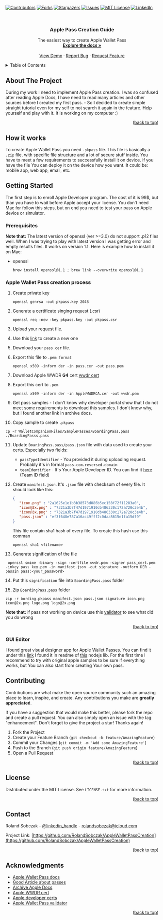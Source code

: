 [![Contributors][contributors-shield]][contributors-url]
[![Forks][forks-shield]][forks-url]
[![Stargazers][stars-shield]][stars-url]
[![Issues][issues-shield]][issues-url]
[![MIT License][license-shield]][license-url]
[![LinkedIn][linkedin-shield]][linkedin-url]



<!-- PROJECT LOGO -->
<br />
<div align="center">

<h3 align="center">Apple Pass Creation Guide</h3>

  <p align="center">
    The easiest way to create Apple Wallet Pass
    <br />
    <a href="https://github.com/RolandSobczak/AppleWalletPassCreation"><strong>Explore the docs »</strong></a>
    <br />
    <br />
    <a href="https://github.com/RolandSobczak/AppleWalletPassCreation">View Demo</a>
    ·
    <a href="https://github.com/RolandSobczak/AppleWalletPassCreation/issues">Report Bug</a>
    ·
    <a href="https://github.com/RolandSobczak/AppleWalletPassCreation/issues">Request Feature</a>
  </p>
</div>



<!-- TABLE OF CONTENTS -->
<details>
  <summary>Table of Contents</summary>
  <ol>
    <li><a href="#about-the-project">About The Project</a></li>
    <li><a href="#how-it-works">How it works</a></li>
    <li>
      <a href="#getting-started">Getting Started</a>
      <ul>
        <li><a href="#prerequisites">Prerequisites</a></li>
        <li><a href="#apple-wallet-pass-creation-process">Apple Wallet Pass creation process</a></li>
        <li><a href="#gui-editor">GUI Editor</a></li>
      </ul>
    </li>
    <li><a href="#contributing">Contributing</a></li>
    <li><a href="#license">License</a></li>
    <li><a href="#contact">Contact</a></li>
    <li><a href="#acknowledgments">Acknowledgments</a></li>
  </ol>
</details>



<!-- ABOUT THE PROJECT -->
## About The Project

During my work I need to implement Apple Pass creation. I was so confused after reading Apple Docs,
I have need to read many articles and other sources before I created my first pass. - 
So I decided to create simple straight tutorial even for my self to not search it again in the feature.
Help yourself and play with it. It is working on my computer :)

<p align="right">(<a href="#readme-top">back to top</a>)</p>

## How it works

To create Apple Wallet Pass you need `.pkpass` file. This file is basically a `.zip` file,
with specific file structure and a lot of secure stuff inside. You have to meet a few requirements to successfully 
install it on device. If you have the file You can deploy it on the device how you want. 
It could be: mobile app, web app, email, etc. 


<!-- GETTING STARTED -->
## Getting Started

The first step is to enroll Apple Developer program. The cost of it is 99$, 
but than you have to wait before Apple accept your license. You don't need Mac for follow this steps,
but on end you need to test your pass on Apple device or simulator.

### Prerequisites

**Note that:** The latest version of openssl (ver >=3.0) do not support .p12 files well.
When I was trying to play with latest version I was getting error and empty results files.
It works on version 1.1. Here is example how to install it on Mac:
* openssl
  ```shell
  brew install openssl@1.1 ; brew link --overwrite openssl@1.1
  ```

### Apple Wallet Pass creation process

1. Create private key
    ```shell
    openssl genrsa -out pkpass.key 2048
    ```

2. Generate a certificate singing request (.csr)
    ```shell
    openssl req -new -key pkpass.key -out pkpass.csr
    ```

3. Upload your request file.

4. Use this [link](https://developer.apple.com/account/resources/certificates/add) to create a new one

5. Download your `pass.cer` file.

6. Export this file to `.pem format`
    ```shell
    openssl x509 -inform der -in pass.cer -out pass.pem
    ```

7. Download Apple WWDR **G4** cert
[wwdr cert](https://www.apple.com/certificateauthority/)

8. Export this cert to `.pem`
    ```shell
    openssl x509 -inform der -in AppleWWDRCA.cer -out wwdr.pem
    ```
   
9. Get pass samples - I don't know why developer portal show that I do not meet some requirements to download this
samples. I don't know why, but I found another link in archive docs.

10. Copy sample to create `.pkpass`
   ```shell
   cp -r WalletCompanionFiles/SamplePasses/BoardingPass.pass ./BoardingPasss.pass
   ```

11. Update `BoaringPass.pass/pass.json` file with data used to create your certs.
Especially two fields: 
    - `passTypeIdentifier` - You provided it during uploading request. Probably it's in format `pass.com.reversed.domain`
    - `teamIdentifier` - It's Your Apple Developer ID. You can find it 
    [here](https://developer.apple.com/account#MembershipDetailsCard) (Team ID field)

12. Create `manifest.json`. It's `.json` file with checksum of every file. It should look like this:
      ```json
      {
         "icon.png" : "2a1625e1e1b3b38573d086b5ec158f72f11283a0",
         "icon@2x.png" : "7321a3b7f47d1971910db486330c172a720c3e4b",
         "icon@3x.png" : "7321a3b7f47d1971910db486330c172a720c3e4b",
         "pass.json" : "ef3f648e787a16ac49fff2c0daa8615e1fa15df9"
      }
      ```
      This file contain sha1 hash of every file. To create this hash use this comman
      ```shell
      openssl sha1 <filename>
      ```
    
13. Generate signification of the file
   ```shell
    openssl smime -binary -sign -certfile wwdr.pem -signer pass_cert.pem -inkey pass_key.pem -in manifest.json -out signature -outform DER -passin pass:<your_password>
   ```

14. Put this `signification` file into `BoardingPass.pass` folder

15. Zip `BoardingPass.pass` folder
   ```shell
  zip -r bording.pkpass manifest.json pass.json signature icon.png icon@2x.png logo.png logo@2x.png
  ```

**Note that:** if pass not working on device use this 
[validator](https://developer.apple.com/account/resources/certificates/)
to see what did you do wrong

<p align="right">(<a href="#readme-top">back to top</a>)</p>


### GUI Editor
I found great visual designer app for Apple Wallet Passes.
You can find it under this
[link](https://pkvd.app/)
I found it in readme of [this](https://github.com/alexandercerutti/passkit-generator) nodejs lib.
For the first time I recommend to try with original apple samples to be sure if everything works,
but You can also start from creating Your own pass.



<!-- CONTRIBUTING -->
## Contributing

Contributions are what make the open source community such an amazing place to learn, inspire, and create. Any contributions you make are **greatly appreciated**.

If you have a suggestion that would make this better, please fork the repo and create a pull request. You can also simply open an issue with the tag "enhancement".
Don't forget to give the project a star! Thanks again!

1. Fork the Project
2. Create your Feature Branch (`git checkout -b feature/AmazingFeature`)
3. Commit your Changes (`git commit -m 'Add some AmazingFeature'`)
4. Push to the Branch (`git push origin feature/AmazingFeature`)
5. Open a Pull Request

<p align="right">(<a href="#readme-top">back to top</a>)</p>



<!-- LICENSE -->
## License

Distributed under the MIT License. See `LICENSE.txt` for more information.

<p align="right">(<a href="#readme-top">back to top</a>)</p>



<!-- CONTACT -->
## Contact

Roland Sobczak - [@linkedin_handle](https://www.linkedin.com/in/roland-sobczak/) - rolandsobczak@icloud.com

Project Link: [https://github.com/RolandSobczak/AppleWalletPassCreation](https://github.com/RolandSobczak/AppleWalletPassCreation)

<p align="right">(<a href="#readme-top">back to top</a>)</p>



<!-- ACKNOWLEDGMENTS -->
## Acknowledgments

* [Apple Wallet Pass docs](https://developer.apple.com/documentation/walletpasses/building_a_pass)
* [Good Article about passes](https://tranzer.com/blogs/how-to-create-your-own-wallet-passes-pkpass/)
* [Archive Apple Docs](https://developer.apple.com/library/archive/documentation/UserExperience/Conceptual/PassKit_PG/Creating.html#//apple_ref/doc/uid/TP40012195-CH4-SW8)
* [Apple WWDR cert](https://www.apple.com/certificateauthority/)
* [Apple developer certs](https://developer.apple.com/account/resources/certificates/)
* [Apple Wallet Pass validator](https://developer.apple.com/account/resources/certificates/)

<p align="right">(<a href="#readme-top">back to top</a>)</p>



<!-- MARKDOWN LINKS & IMAGES -->
<!-- https://www.markdownguide.org/basic-syntax/#reference-style-links -->
[contributors-shield]: https://img.shields.io/github/contributors/github_username/repo_name.svg?style=for-the-badge
[contributors-url]: https://github.com/RolandSobczak/AppleWalletPassCreation/graphs/contributors
[forks-shield]: https://img.shields.io/github/forks/github_username/repo_name.svg?style=for-the-badge
[forks-url]: https://github.com/RolandSobczak/AppleWalletPassCreation/network/members
[stars-shield]: https://img.shields.io/github/stars/github_username/repo_name.svg?style=for-the-badge
[stars-url]: https://github.com/RolandSobczak/AppleWalletPassCreation/stargazers
[issues-shield]: https://img.shields.io/github/issues/github_username/repo_name.svg?style=for-the-badge
[issues-url]: https://github.com/RolandSobczak/AppleWalletPassCreation/issues
[license-shield]: https://img.shields.io/github/license/github_username/repo_name.svg?style=for-the-badge
[license-url]: https://github.com/RolandSobczak/AppleWalletPassCreation/blob/master/LICENSE
[linkedin-shield]: https://img.shields.io/badge/-LinkedIn-black.svg?style=for-the-badge&logo=linkedin&colorB=555
[linkedin-url]: https://www.linkedin.com/in/roland-sobczak/
[product-screenshot]: images/screenshot.png